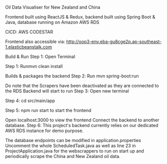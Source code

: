 
Oil Data Visualiser for New Zealand and China

Frontend built using ReactJS & Redux, backend built using Spring Boot & Java, database running on Amazon AWS RDS

CICD: AWS CODESTAR

Frontend also accessible via: http://oop3-env.eba-gu8cge2p.ap-southeast-1.elasticbeanstalk.com

Build & Run
Step 1: Open Terminal

Step 1: Runmvn clean install

Builds & packages the backend
Step 2: Run mvn spring-boot:run

Do note that the Scrapers have been deactivated as they are connected to the RDS
Backend will start to run
Step 3: Open new terminal

Step 4: cd src/main/app

Step 5: npm run start to start the frontend

Open localhost:3000 to view the frontend
Connect the backend to another database.
Step 6: This project's backend currently relies on our dedicated AWS RDS instance for demo purpose.

The database endpoints can be modified in application.properties
Uncomment the whole ScheduledTask.java as well as line 23 in ProjectApplication.java for the webscrappers to run on start up and periodically scrape the China and New Zealand oil data.

